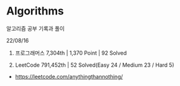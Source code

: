 # Algorithms

알고리즘 공부 기록과 풀이

22/08/16

1. 프로그래머스 7,304th | 1,370 Point | 92 Solved

2. LeetCode 791,452th | 52 Solved(Easy 24 / Medium 23 / Hard 5)

- https://leetcode.com/anythingthannothing/
